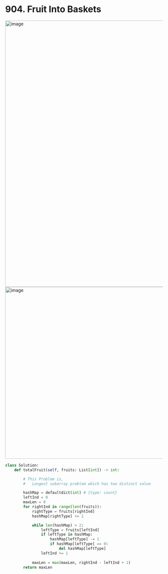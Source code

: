 # 904. Fruit Into Baskets
<img width="848" alt="image" src="https://github.com/user-attachments/assets/29e64922-bc6b-456b-b368-149a8c88ce21">
<img width="547" alt="image" src="https://github.com/user-attachments/assets/918edbdb-edf2-48bc-a23b-2659edb100b8">



```py
class Solution:
    def totalFruit(self, fruits: List[int]) -> int:

        # This Problem is,
        #   Longest subarray problem which has two distinct value

        hashMap = defaultdict(int) # {type: count}
        leftInd = 0
        maxLen = 0
        for rightInd in range(len(fruits)):
            rightType = fruits[rightInd]
            hashMap[rightType] += 1

            while len(hashMap) > 2:
                leftType = fruits[leftInd]
                if leftType in hashMap:
                    hashMap[leftType] -= 1
                    if hashMap[leftType] == 0:
                        del hashMap[leftType]
                leftInd += 1
            
            maxLen = max(maxLen, rightInd - leftInd + 1)
        return maxLen



        
```
